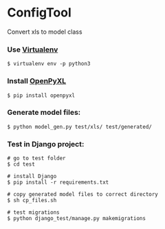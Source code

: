 # ConfigTool
Convert xls to model class

### Use [Virtualenv](https://virtualenv.pypa.io/en/stable/)
```
$ virtualenv env -p python3
```

### Install [OpenPyXL](https://openpyxl.readthedocs.io/en/stable/index.html)
```
$ pip install openpyxl
```

### Generate model files:
```
$ python model_gen.py test/xls/ test/generated/
```

### Test in Django project:
```
# go to test folder
$ cd test

# install Django
$ pip install -r requirements.txt

# copy generated model files to correct directory
$ sh cp_files.sh

# test migrations
$ python django_test/manage.py makemigrations
```
